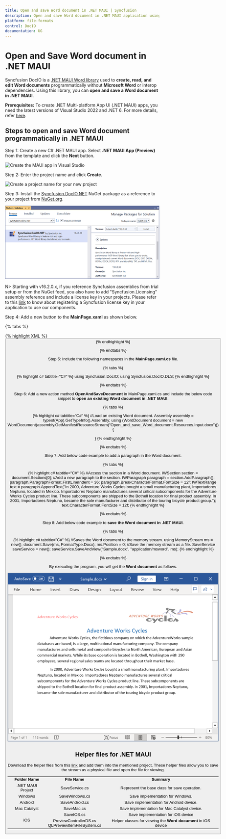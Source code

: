 ```yaml
---
title: Open and save Word document in .NET MAUI | Syncfusion
description: Open and save Word document in .NET MAUI application using Syncfusion .NET MAUI Word (DocIO) library without Microsoft Word or interop dependencies.
platform: file-formats
control: DocIO
documentation: UG
---
```


# Open and Save Word document in .NET MAUI

Syncfusion DocIO is a [.NET MAUI Word library](https://www.syncfusion.com/document-processing/word-framework/maui/word-library) used to **create, read, and edit Word documents** programmatically without **Microsoft Word** or interop dependencies. Using this library, you can **open and save a Word document in .NET MAUI**.

**Prerequisites:**
To create .NET Multi-platform App UI (.NET MAUI) apps, you need the latest versions of Visual Studio 2022 and .NET 6. For more details, refer [here](https://learn.microsoft.com/en-us/dotnet/maui/get-started/installation?view=net-maui-7.0&tabs=vswin).

## Steps to open and save Word document programmatically in .NET MAUI

Step 1: Create a new C# .NET MAUI app. Select **.NET MAUI App (Preview)** from the template and click the **Next** button.

![Create the MAUI app in Visual Studio](MAUI_Images/Create_Project.png)

Step 2: Enter the project name and click **Create**.

![Create a project name for your new project](MAUI_Images/Configure.png)

Step 3: Install the [Syncfusion.DocIO.NET](https://www.nuget.org/packages/Syncfusion.DocIO.Net) NuGet package as a reference to your project from [NuGet.org](https://www.nuget.org/).

![Install Syncfusion.DocIO.NET NuGet package](MAUI_Images/Install_Nuget.png)

N> Starting with v16.2.0.x, if you reference Syncfusion assemblies from trial setup or from the NuGet feed, you also have to add "Syncfusion.Licensing" assembly reference and include a license key in your projects. Please refer to this [link](https://help.syncfusion.com/common/essential-studio/licensing/overview) to know about registering a Syncfusion license key in your application to use our components.

Step 4: Add a new button to the **MainPage.xaml** as shown below.

{% tabs %}

{% highlight XML %}
<ContentPage xmlns="http://schemas.microsoft.com/dotnet/2021/maui"
            xmlns:x="http://schemas.microsoft.com/winfx/2009/xaml"
            x:Class="Open_and_save_Word_document.MainPage"
            BackgroundColor="{DynamicResource SecondaryColor}">
    <ScrollView>
        <Grid RowSpacing="25" RowDefinitions="Auto,Auto,Auto,Auto,*"
            Padding="{OnPlatform iOS='30,60,30,30', Default='30'}">
            <Button 
                Text="Open and Save Document"
                FontAttributes="Bold"
                Grid.Row="0"
                SemanticProperties.Hint="Open and Save Word document you click"
                Clicked="OpenAndSaveDocument"
                HorizontalOptions="Center" />
        </Grid>
    </ScrollView>
</ContentPage>
{% endhighlight %}

{% endtabs %}

Step 5: Include the following namespaces in the **MainPage.xaml.cs** file.

{% tabs %}

{% highlight c# tabtitle="C#" %}
using Syncfusion.DocIO;
using Syncfusion.DocIO.DLS;
{% endhighlight %}

{% endtabs %}

Step 6: Add a new action method **OpenAndSaveDocument** in MainPage.xaml.cs and include the below code snippet to **open an existing Word document in .NET MAUI**.

{% tabs %}

{% highlight c# tabtitle="C#" %}
//Load an existing Word document.
Assembly assembly = typeof(App).GetTypeInfo().Assembly;
using (WordDocument document = new WordDocument(assembly.GetManifestResourceStream("Open_and_save_Word_document.Resources.Input.docx")))
{

}
{% endhighlight %}

{% endtabs %}

Step 7: Add below code example to add a paragraph in the Word document.

{% tabs %}

{% highlight c# tabtitle="C#" %}
//Access the section in a Word document.
IWSection section = document.Sections[0];
//Add a new paragraph to the section.
IWParagraph paragraph = section.AddParagraph();
paragraph.ParagraphFormat.FirstLineIndent = 36;
paragraph.BreakCharacterFormat.FontSize = 12f;
IWTextRange text = paragraph.AppendText("In 2000, Adventure Works Cycles bought a small manufacturing plant, Importadores Neptuno, located in Mexico. Importadores Neptuno manufactures several critical subcomponents for the Adventure Works Cycles product line. These subcomponents are shipped to the Bothell location for final product assembly. In 2001, Importadores Neptuno, became the sole manufacturer and distributor of the touring bicycle product group.");
text.CharacterFormat.FontSize = 12f;
{% endhighlight %}

{% endtabs %}

Step 8: Add below code example to **save the Word document in .NET MAUI**.

{% tabs %}

{% highlight c# tabtitle="C#" %}
//Saves the Word document to the memory stream.
using MemoryStream ms = new();
document.Save(ms, FormatType.Docx);
ms.Position = 0;
//Save the memory stream as a file.
SaveService saveService = new();
saveService.SaveAndView("Sample.docx", "application/msword", ms);
{% endhighlight %}

{% endtabs %}

By executing the program, you will get the **Word document** as follows.

![MAUI open and save output Word document](MAUI_Images/OpenAndSaveOutput.png)

## Helper files for .NET MAUI

Download the helper files from this [link](https://www.syncfusion.com/downloads/support/directtrac/general/ze/HelperFiles_DocIO-2028573617.zip) and add them into the mentioned project. These helper files allow you to save the stream as a physical file and open the file for viewing.

<table>
  <tr>
  <td>
    <b>Folder Name</b>
  </td>
  <td>
    <b>File Name</b>
  </td>
  <td>
    <b>Summary</b>
  </td>
  </tr>
  <tr>
  <td>
    .NET MAUI Project
  </td>
  <td>
    SaveService.cs
  </td>
  <td>Represent the base class for save operation.
  </td>
  </tr>
  <tr>
  <td>
    Windows
  </td>
  <td>
    SaveWindows.cs
  </td>
  <td>Save implementation for Windows.
  </td>
  </tr>
  <tr>
  <td>
    Android
  </td>
  <td>
    SaveAndroid.cs
  </td>
  <td>Save implementation for Android device.
  </td>
  </tr>
  <tr>
  <td>
    Mac Catalyst
  </td>
  <td>
    SaveMac.cs
  </td>
  <td>Save implementation for Mac Catalyst device.
  </td>
  </tr>
  <tr>
  <td rowspan="2">
    iOS
  </td>
  <td>
    SaveIOS.cs
  </td>
  <td>
    Save implementation for iOS device
  </td>
  </tr>
  <tr>
  <td>
    PreviewControllerDS.cs<br/>QLPreviewItemFileSystem.cs
  </td>
  <td>
    Helper classes for viewing the <b>Word document</b> in iOS device
  </td>
  </tr>
</table>



